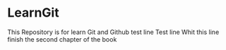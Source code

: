 # LearnGit
This Repository is for learn Git and Github
test line
Test line
Whit this line finish the second chapter of the book
